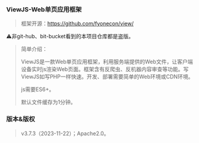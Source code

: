### ViewJS-Web单页应用框架
>框架开源：https://github.com/fyonecon/view/
>

⚠️非git-hub、bit-bucket看到的本项目仓库都是盗版。

> 
>简单介绍：
>
>ViewJS是一款Web单页应用框架，利用服务端提供的Web文件，让客户端设备实时js渲染Web页面。框架含有反爬虫、反机器内容审查等功能。写ViewJS如写PHP一样快速。开发、部署需要简单的Web环境或CDN环境。
> 
> js需要ES6+。
> 
> 默认文件缓存为1分钟。
>
### 版本&版权
>v3.7.3（2023-11-22）；Apache2.0。
> 
